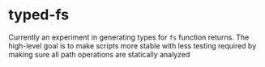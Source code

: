 # typed-fs
Currently an experiment in generating types for `fs` function returns. The high-level goal is to make scripts more stable with less testing required by making sure all path operations are statically analyzed
